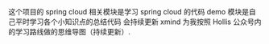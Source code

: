 这个项目的 spring cloud 相关模块是学习 spring cloud 的代码  demo 模块是自己平时学习各个小知识点的总结代码 会持续更新
xmind 为我按照 Hollis 公众号内的学习路线做的思维导图（持续更新）.
